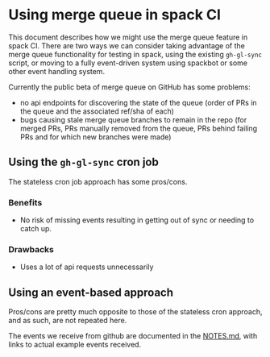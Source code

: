 # Using merge queue in spack CI

This document describes how we might use the merge queue feature in spack CI.  There are two ways we can consider taking advantage of the merge queue functionality for testing in spack, using the existing `gh-gl-sync` script, or moving to a fully event-driven system using spackbot or some other event handling system.

Currently the public beta of merge queue on GitHub has some problems:

- no api endpoints for discovering the state of the queue (order of PRs in the queue and the associated ref/sha of each)
- bugs causing stale merge queue branches to remain in the repo (for merged PRs, PRs manually removed from the queue, PRs
behind failing PRs and for which new branches were made)

## Using the `gh-gl-sync` cron job

The stateless cron job approach has some pros/cons.

### Benefits

- No risk of missing events resulting in getting out of sync or needing to catch up.

### Drawbacks

- Uses a lot of api requests unnecessarily

## Using an event-based approach

Pros/cons are pretty much opposite to those of the stateless cron approach, and as such, are not repeated here.

The events we receive from github are documented in the [NOTES.md](./NOTES.md), with links to actual example events received.

